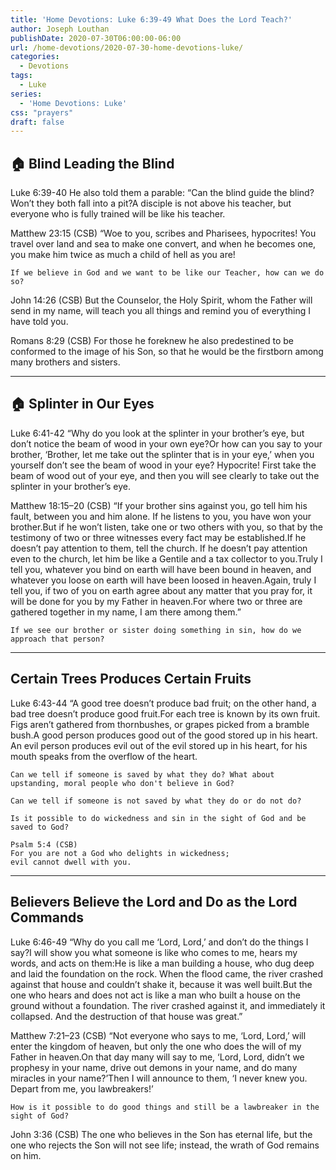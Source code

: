 ```yaml
---
title: 'Home Devotions: Luke 6:39-49 What Does the Lord Teach?'
author: Joseph Louthan
publishDate: 2020-07-30T06:00:00-06:00
url: /home-devotions/2020-07-30-home-devotions-luke/
categories:
  - Devotions
tags:
  - Luke
series:
  - 'Home Devotions: Luke'
css: "prayers"
draft: false
---
```


## 🏠 Blind Leading the Blind

Luke 6:39-40 He also told them a parable: “Can the blind guide the blind? Won’t they both fall into a pit?A disciple is not above his teacher, but everyone who is fully trained will be like his teacher.

Matthew 23:15 (CSB) “Woe to you, scribes and Pharisees, hypocrites! You travel over land and sea to make one convert, and when he becomes one, you make him twice as much a child of hell as you are!

```text
If we believe in God and we want to be like our Teacher, how can we do so?
```

John 14:26 (CSB) But the Counselor, the Holy Spirit, whom the Father will send in my name, will teach you all things and remind you of everything I have told you.

Romans 8:29 (CSB) For those he foreknew he also predestined to be conformed to the image of his Son, so that he would be the firstborn among many brothers and sisters.

------

## 🏠 Splinter in Our Eyes

Luke 6:41-42 “Why do you look at the splinter in your brother’s eye, but don’t notice the beam of wood in your own eye?Or how can you say to your brother, ‘Brother, let me take out the splinter that is in your eye,’ when you yourself don’t see the beam of wood in your eye? Hypocrite! First take the beam of wood out of your eye, and then you will see clearly to take out the splinter in your brother’s eye.

Matthew 18:15–20 (CSB) “If your brother sins against you, go tell him his fault, between you and him alone. If he listens to you, you have won your brother.But if he won’t listen, take one or two others with you, so that by the testimony of two or three witnesses every fact may be established.If he doesn’t pay attention to them, tell the church. If he doesn’t pay attention even to the church, let him be like a Gentile and a tax collector to you.Truly I tell you, whatever you bind on earth will have been bound in heaven, and whatever you loose on earth will have been loosed in heaven.Again, truly I tell you, if two of you on earth agree about any matter that you pray for, it will be done for you by my Father in heaven.For where two or three are gathered together in my name, I am there among them.”

```text
If we see our brother or sister doing something in sin, how do we approach that person?
```

------

## Certain Trees Produces Certain Fruits

Luke 6:43-44 “A good tree doesn’t produce bad fruit; on the other hand, a bad tree doesn’t produce good fruit.For each tree is known by its own fruit. Figs aren’t gathered from thornbushes, or grapes picked from a bramble bush.A good person produces good out of the good stored up in his heart. An evil person produces evil out of the evil stored up in his heart, for his mouth speaks from the overflow of the heart.

```text
Can we tell if someone is saved by what they do? What about upstanding, moral people who don't believe in God?

Can we tell if someone is not saved by what they do or do not do?

Is it possible to do wickedness and sin in the sight of God and be saved to God?
```

    Psalm 5:4 (CSB)
    For you are not a God who delights in wickedness; 
    evil cannot dwell with you.

------

## Believers Believe the Lord and Do as the Lord Commands

Luke 6:46-49 “Why do you call me ‘Lord, Lord,’ and don’t do the things I say?I will show you what someone is like who comes to me, hears my words, and acts on them:He is like a man building a house, who dug deep and laid the foundation on the rock. When the flood came, the river crashed against that house and couldn’t shake it, because it was well built.But the one who hears and does not act is like a man who built a house on the ground without a foundation. The river crashed against it, and immediately it collapsed. And the destruction of that house was great.”

Matthew 7:21–23 (CSB) “Not everyone who says to me, ‘Lord, Lord,’ will enter the kingdom of heaven, but only the one who does the will of my Father in heaven.On that day many will say to me, ‘Lord, Lord, didn’t we prophesy in your name, drive out demons in your name, and do many miracles in your name?’Then I will announce to them, ‘I never knew you. Depart from me, you lawbreakers!’

```text
How is it possible to do good things and still be a lawbreaker in the sight of God?
```

John 3:36 (CSB) The one who believes in the Son has eternal life, but the one who rejects the Son will not see life; instead, the wrath of God remains on him.
